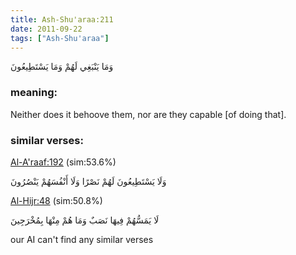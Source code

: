 ```yaml
---
title: Ash-Shu'araa:211
date: 2011-09-22
tags: ["Ash-Shu'araa"]
---
```

وَمَا يَنْبَغِي لَهُمْ وَمَا يَسْتَطِيعُونَ
### meaning: 
Neither does it behoove them, nor are they capable [of doing that].
### similar verses: 

[Al-A'raaf:192](/7/192) (sim:53.6%)

وَلَا يَسْتَطِيعُونَ لَهُمْ نَصْرًا وَلَا أَنْفُسَهُمْ يَنْصُرُونَ

[Al-Hijr:48](/15/48) (sim:50.8%)

لَا يَمَسُّهُمْ فِيهَا نَصَبٌ وَمَا هُمْ مِنْهَا بِمُخْرَجِينَ

our AI can't find any similar verses


